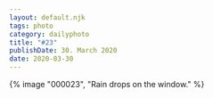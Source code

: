 ```yaml
---
layout: default.njk
tags: photo
category: dailyphoto
title: "#23"
publishDate: 30. March 2020
date: 2020-03-30
---
```


{% image "000023", "Rain drops on the window." %}
